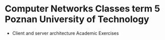 # Computer Networks Classes term 5 Poznan University of Technology
* Client and server architecture Academic Exercises 
